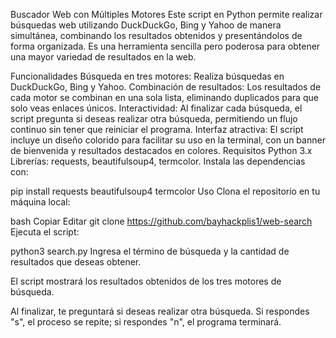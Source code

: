 Buscador Web con Múltiples Motores
Este script en Python permite realizar búsquedas web utilizando DuckDuckGo, Bing y Yahoo de manera simultánea, combinando los resultados obtenidos y presentándolos de forma organizada. Es una herramienta sencilla pero poderosa para obtener una mayor variedad de resultados en la web.

Funcionalidades
Búsqueda en tres motores: Realiza búsquedas en DuckDuckGo, Bing y Yahoo.
Combinación de resultados: Los resultados de cada motor se combinan en una sola lista, eliminando duplicados para que solo veas enlaces únicos.
Interactividad: Al finalizar cada búsqueda, el script pregunta si deseas realizar otra búsqueda, permitiendo un flujo continuo sin tener que reiniciar el programa.
Interfaz atractiva: El script incluye un diseño colorido para facilitar su uso en la terminal, con un banner de bienvenida y resultados destacados en colores.
Requisitos
Python 3.x
Librerías: requests, beautifulsoup4, termcolor.
Instala las dependencias con:




pip install requests beautifulsoup4 termcolor
Uso
Clona el repositorio en tu máquina local:

bash
Copiar
Editar
git clone https://github.com/bayhackplis1/web-search
Ejecuta el script:




python3 search.py
Ingresa el término de búsqueda y la cantidad de resultados que deseas obtener.

El script mostrará los resultados obtenidos de los tres motores de búsqueda.

Al finalizar, te preguntará si deseas realizar otra búsqueda. Si respondes "s", el proceso se repite; si respondes "n", el programa terminará.
